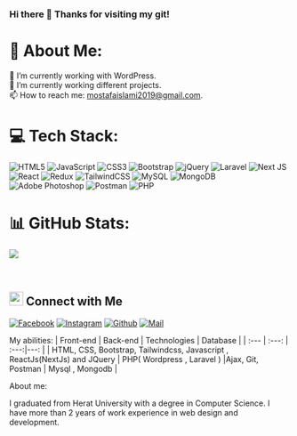 ### Hi there 👋 Thanks for visiting my git!


# 💫 About Me:
🔭 I’m currently working with WordPress.<br>🌱 I’m currently working different projects.<br>📫 How to reach me: mostafaislami2019@gmail.com.

# 💻 Tech Stack:
![HTML5](https://img.shields.io/badge/html5-%23E34F26.svg?style=for-the-badge&logo=html5&logoColor=white) ![JavaScript](https://img.shields.io/badge/javascript-%23323330.svg?style=for-the-badge&logo=javascript&logoColor=%23F7DF1E) ![CSS3](https://img.shields.io/badge/css3-%231572B6.svg?style=for-the-badge&logo=css3&logoColor=white) ![Bootstrap](https://img.shields.io/badge/bootstrap-%23563D7C.svg?style=for-the-badge&logo=bootstrap&logoColor=white) ![jQuery](https://img.shields.io/badge/jquery-%230769AD.svg?style=for-the-badge&logo=jquery&logoColor=white) ![Laravel](https://img.shields.io/badge/laravel-%23FF2D20.svg?style=for-the-badge&logo=laravel&logoColor=white) ![Next JS](https://img.shields.io/badge/Next-black?style=for-the-badge&logo=next.js&logoColor=white) ![React](https://img.shields.io/badge/react-%2320232a.svg?style=for-the-badge&logo=react&logoColor=%2361DAFB) ![Redux](https://img.shields.io/badge/redux-%23593d88.svg?style=for-the-badge&logo=redux&logoColor=white) ![TailwindCSS](https://img.shields.io/badge/tailwindcss-%2338B2AC.svg?style=for-the-badge&logo=tailwind-css&logoColor=white) ![MySQL](https://img.shields.io/badge/mysql-%2300f.svg?style=for-the-badge&logo=mysql&logoColor=white) ![MongoDB](https://img.shields.io/badge/MongoDB-%234ea94b.svg?style=for-the-badge&logo=mongodb&logoColor=white) ![Adobe Photoshop](https://img.shields.io/badge/adobephotoshop-%2331A8FF.svg?style=for-the-badge&logo=adobephotoshop&logoColor=white) ![Postman](https://img.shields.io/badge/Postman-FF6C37?style=for-the-badge&logo=postman&logoColor=white) ![PHP](https://img.shields.io/badge/php-%23777BB4.svg?style=for-the-badge&logo=php&logoColor=white)
# 📊 GitHub Stats:
 
![](https://github-readme-streak-stats.herokuapp.com/?user=Mostafa-Hussaini&theme=blueberry&hide_border=false)

<br>
 
<!-- Proudly created with GPRM ( https://gprm.itsvg.in ) -->
## <img src="https://media.giphy.com/media/5WJ6SOKeNKrSzblU4R/giphy.gif" width="25"> Connect with Me

[![Facebook](https://img.shields.io/badge/Facebook-1877F2?style=for-the-badge&logo=facebook&logoColor=white)](https://www.facebook.com/profile.php?id=100009404471989)
[![Instagram](https://img.shields.io/badge/Instagram-E4405F?style=for-the-badge&logo=instagram&logoColor=white)](https://www.instagram.com/mostafaislami97/)
[![Github](https://img.shields.io/badge/GitHub-100000?style=for-the-badge&logo=github&logoColor=white)](https://github.com/Mostafa-Hussaini)
[![Mail](https://img.shields.io/badge/Gmail-D14836?style=for-the-badge&logo=gmail&logoColor=white)](mostafaislami2019@gmail.com)

My abilities:
| Front-end | Back-end | Technologies |  Database |
| :---         |     :---:      | :---:|---: |
| HTML, CSS, Bootstrap, Tailwindcss, Javascript , ReactJs(NextJs) and JQuery   | PHP( Wordpress , Laravel )     |Ajax, Git, Postman    | Mysql , Mongodb |

About me:

I graduated from Herat University with a degree in Computer Science. I have more than 2 years of work experience in web design and development.
